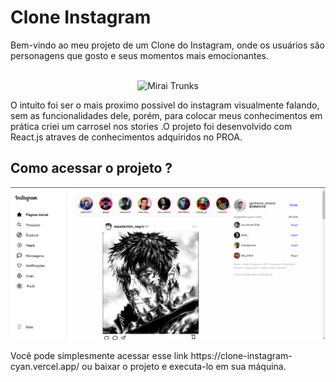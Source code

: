 <h1> Clone Instagram</h1>
Bem-vindo ao meu projeto de um Clone do Instagram, onde os usuários são personagens que gosto e seus momentos mais emocionantes.

<p align="center" >
<br />
  <img src="https://i.pinimg.com/originals/ef/e3/df/efe3df299d8b4afdba9c157c2ee2e844.gif" alt="Mirai Trunks" title="Mirai Trunks" >
</p>
O intuito foi ser o mais proximo possivel do instagram visualmente falando, sem as funcionalidades dele, porém, para colocar meus conhecimentos em prática 
criei um carrosel nos stories .O projeto foi  desenvolvido com React.js atraves de conhecimentos adquiridos no PROA.<br/>

##  Como acessar o projeto ?
<p align="center" >

  <img src="capturaTelaInstagram.png" alt="descrição da imagem-ou-gif" >
</p>
Você pode simplesmente acessar esse link https://clone-instagram-cyan.vercel.app/ ou baixar o projeto e executa-lo em sua máquina.<br/>

